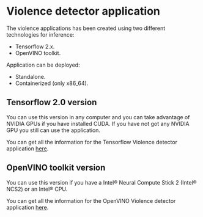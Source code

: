 # Violence detector application

The violence applications has been created using two different technologies for inference:

* Tensorflow 2.x.
* OpenVINO toolkit.

Application can be deployed:

* Standalone.
* Containerized (only x86_64).

## Tensorflow 2.0 version

You can use this version in any computer and you can take advantage of NVIDIA GPUs if you have installed CUDA. If you have not got any NVIDIA GPU you still can use the application.

You can get all the information for the Tensorflow Violence detector application [here](tensorflow/README.md).

## OpenVINO toolkit version

You can use this version if you have a Intel® Neural Compute Stick 2 (Intel® NCS2) or an Intel® CPU.

You can get all the information for the OpenVINO Violence detector application [here](openvino/README.md).
